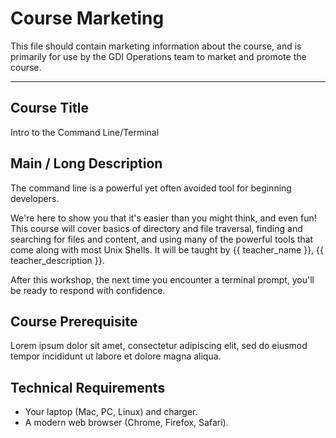 # Course Marketing

This file should contain marketing information about the course, and is primarily for use by the GDI Operations team to market and promote the course.

<hr>

## Course Title

Intro to the Command Line/Terminal

## Main / Long Description

The command line is a powerful yet often avoided tool for beginning developers.

We're here to show you that it's easier than you might think, and even fun! This course will cover basics of directory and file traversal, finding and searching for files and content, and using many of the powerful tools  that come along with most Unix Shells. It will be taught by {{ teacher_name }}, {{ teacher_description }}.

After this workshop, the next time you encounter a terminal prompt, you'll be ready to respond with confidence.

## Course Prerequisite

Lorem ipsum dolor sit amet, consectetur adipiscing elit, sed do eiusmod tempor incididunt ut labore et dolore magna aliqua.

## Technical Requirements
* Your laptop (Mac, PC, Linux) and charger.
* A modern web browser (Chrome, Firefox, Safari).
